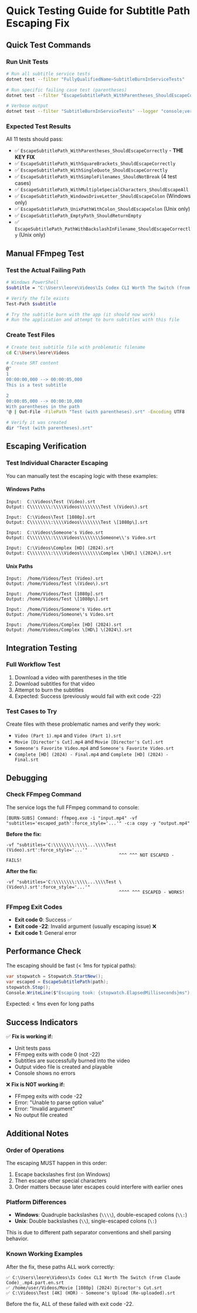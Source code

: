 # Quick Testing Guide for Subtitle Path Escaping Fix

## Quick Test Commands

### Run Unit Tests

```bash
# Run all subtitle service tests
dotnet test --filter "FullyQualifiedName~SubtitleBurnInServiceTests"

# Run specific failing case test (parentheses)
dotnet test --filter "EscapeSubtitlePath_WithParentheses_ShouldEscapeCorrectly"

# Verbose output
dotnet test --filter "SubtitleBurnInServiceTests" --logger "console;verbosity=detailed"
```

### Expected Test Results

All 11 tests should pass:
- ✅ `EscapeSubtitlePath_WithParentheses_ShouldEscapeCorrectly` - **THE KEY FIX**
- ✅ `EscapeSubtitlePath_WithSquareBrackets_ShouldEscapeCorrectly`
- ✅ `EscapeSubtitlePath_WithSingleQuote_ShouldEscapeCorrectly`
- ✅ `EscapeSubtitlePath_WithSimpleFilenames_ShouldNotBreak` (4 test cases)
- ✅ `EscapeSubtitlePath_WithMultipleSpecialCharacters_ShouldEscapeAll`
- ✅ `EscapeSubtitlePath_WindowsDriveLetter_ShouldEscapeColon` (Windows only)
- ✅ `EscapeSubtitlePath_UnixPathWithColon_ShouldEscapeColon` (Unix only)
- ✅ `EscapeSubtitlePath_EmptyPath_ShouldReturnEmpty`
- ✅ `EscapeSubtitlePath_PathWithBackslashInFilename_ShouldEscapeCorrectly` (Unix only)

## Manual FFmpeg Test

### Test the Actual Failing Path

```bash
# Windows PowerShell
$subtitle = "C:\Users\leore\Videos\Is Codex CLI Worth The Switch (from Claude Code)_.mp4.part.en.srt"

# Verify the file exists
Test-Path $subtitle

# Try the subtitle burn with the app (it should now work)
# Run the application and attempt to burn subtitles with this file
```

### Create Test Files

```bash
# Create test subtitle file with problematic filename
cd C:\Users\leore\Videos

# Create SRT content
@"
1
00:00:00,000 --> 00:00:05,000
This is a test subtitle

2
00:00:05,000 --> 00:00:10,000
With parentheses in the path
"@ | Out-File -FilePath "Test (with parentheses).srt" -Encoding UTF8

# Verify it was created
dir "Test (with parentheses).srt"
```

## Escaping Verification

### Test Individual Character Escaping

You can manually test the escaping logic with these examples:

#### Windows Paths

```
Input:  C:\Videos\Test (Video).srt
Output: C\\\\\\\\:\\\\Videos\\\\\\\\Test \(Video\).srt

Input:  C:\Videos\Test [1080p].srt
Output: C\\\\\\\\:\\\\Videos\\\\\\\\Test \[1080p\].srt

Input:  C:\Videos\Someone's Video.srt
Output: C\\\\\\\\:\\\\Videos\\\\\\\\Someone\\'s Video.srt

Input:  C:\Videos\Complex [HD] (2024).srt
Output: C\\\\\\\\:\\\\Videos\\\\\\\\Complex \[HD\] \(2024\).srt
```

#### Unix Paths

```
Input:  /home/Videos/Test (Video).srt
Output: /home/Videos/Test \(Video\).srt

Input:  /home/Videos/Test [1080p].srt
Output: /home/Videos/Test \[1080p\].srt

Input:  /home/Videos/Someone's Video.srt
Output: /home/Videos/Someone\'s Video.srt

Input:  /home/Videos/Complex [HD] (2024).srt
Output: /home/Videos/Complex \[HD\] \(2024\).srt
```

## Integration Testing

### Full Workflow Test

1. Download a video with parentheses in the title
2. Download subtitles for that video
3. Attempt to burn the subtitles
4. Expected: Success (previously would fail with exit code -22)

### Test Cases to Try

Create files with these problematic names and verify they work:

- `Video (Part 1).mp4` and `Video (Part 1).srt`
- `Movie [Director's Cut].mp4` and `Movie [Director's Cut].srt`
- `Someone's Favorite Video.mp4` and `Someone's Favorite Video.srt`
- `Complete [HD] (2024) - Final.mp4` and `Complete [HD] (2024) - Final.srt`

## Debugging

### Check FFmpeg Command

The service logs the full FFmpeg command to console:

```
[BURN-SUBS] Command: ffmpeg.exe -i "input.mp4" -vf "subtitles='escaped_path':force_style='...'" -c:a copy -y "output.mp4"
```

**Before the fix:**
```
-vf "subtitles='C:\\\\\\\\:\\\\...\\\\Test (Video).srt':force_style='...'"
                                           ^^^ ^^^ NOT ESCAPED - FAILS!
```

**After the fix:**
```
-vf "subtitles='C:\\\\\\\\:\\\\...\\\\Test \(Video\).srt':force_style='...'"
                                           ^^^^ ^^^ ESCAPED - WORKS!
```

### FFmpeg Exit Codes

- **Exit code 0**: Success ✅
- **Exit code -22**: Invalid argument (usually escaping issue) ❌
- **Exit code 1**: General error

## Performance Check

The escaping should be fast (< 1ms for typical paths):

```csharp
var stopwatch = Stopwatch.StartNew();
var escaped = EscapeSubtitlePath(path);
stopwatch.Stop();
Console.WriteLine($"Escaping took: {stopwatch.ElapsedMilliseconds}ms");
```

Expected: < 1ms even for long paths

## Success Indicators

✅ **Fix is working if:**
- Unit tests pass
- FFmpeg exits with code 0 (not -22)
- Subtitles are successfully burned into the video
- Output video file is created and playable
- Console shows no errors

❌ **Fix is NOT working if:**
- FFmpeg exits with code -22
- Error: "Unable to parse option value"
- Error: "Invalid argument"
- No output file created

## Additional Notes

### Order of Operations

The escaping MUST happen in this order:
1. Escape backslashes first (on Windows)
2. Then escape other special characters
3. Order matters because later escapes could interfere with earlier ones

### Platform Differences

- **Windows**: Quadruple backslashes (`\\\\`), double-escaped colons (`\\:`)
- **Unix**: Double backslashes (`\\`), single-escaped colons (`\:`)

This is due to different path separator conventions and shell parsing behavior.

### Known Working Examples

After the fix, these paths ALL work correctly:

```
✅ C:\Users\leore\Videos\Is Codex CLI Worth The Switch (from Claude Code)_.mp4.part.en.srt
✅ /home/user/Videos/Movie [1080p] (2024) Director's Cut.srt
✅ C:\Videos\Test [4K] (HDR) - Someone's Upload (Re-uploaded).srt
```

Before the fix, ALL of these failed with exit code -22.
